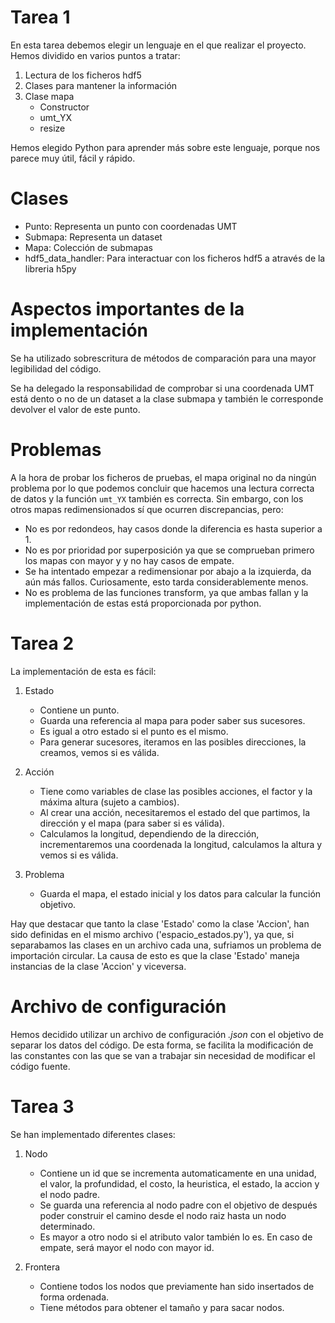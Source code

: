 # Tarea 1

En esta tarea debemos elegir un lenguaje en el que realizar el proyecto.
Hemos dividido en varios puntos a tratar:

1. Lectura de los ficheros hdf5
2. Clases para mantener la información
3. Clase mapa
   - Constructor
   - umt\_YX
   - resize

Hemos elegido Python para aprender más sobre este lenguaje, porque nos parece muy útil, fácil y rápido.

# Clases

- Punto: Representa un punto con coordenadas UMT
- Submapa: Representa un dataset
- Mapa: Colección de submapas
- hdf5\_data\_handler: Para interactuar con los ficheros hdf5 a através de la libreria h5py

# Aspectos importantes de la implementación

Se ha utilizado sobrescritura de métodos de comparación para una mayor legibilidad del código.

Se ha delegado la responsabilidad de comprobar si una coordenada UMT está dento o no de un dataset a la clase submapa y también le corresponde devolver el valor de este punto.

# Problemas

A la hora de probar los ficheros de pruebas, el mapa original no da ningún problema por lo que podemos concluir que hacemos una lectura correcta de datos y la función `umt_YX` también es correcta.
Sin embargo, con los otros mapas redimensionados sí que ocurren discrepancias, pero:

- No es por redondeos, hay casos donde la diferencia es hasta superior a 1.
- No es por prioridad por superposición ya que se comprueban primero los mapas con mayor y y no hay casos de empate.
- Se ha intentado empezar a redimensionar por abajo a la izquierda, da aún más fallos. Curiosamente, esto tarda considerablemente menos.
- No es problema de las funciones transform, ya que ambas fallan y la implementación de estas está proporcionada por python.

# Tarea 2

La implementación de esta es fácil:

1. Estado 
   - Contiene un punto.
   - Guarda una referencia al mapa para poder saber sus sucesores.
   - Es igual a otro estado si el punto es el mismo.
   - Para generar sucesores, iteramos en las posibles direcciones, la creamos, vemos si es válida.

2. Acción
   - Tiene como variables de clase las posibles acciones, el factor y la máxima altura (sujeto a cambios).
   - Al crear una acción, necesitaremos el estado del que partimos, la dirección y el mapa (para saber si es válida).
   - Calculamos la longitud, dependiendo de la dirección, incrementaremos una coordenada la longitud, calculamos la altura y vemos si es válida.

3. Problema
   - Guarda el mapa, el estado inicial y los datos para calcular la función objetivo.

Hay que destacar que tanto la clase 'Estado' como la clase 'Accion', han sido definidas en el mismo archivo ('espacio_estados.py'), ya que, si separabamos las clases en un archivo cada una, sufriamos un problema de importación circular. La causa de esto es que la clase 'Estado' maneja instancias de la clase 'Accion' y viceversa.

# Archivo de configuración

Hemos decidido utilizar un archivo de configuración *.json* con el objetivo de separar los datos del código. De esta forma, se facilita la modificación de las constantes con las que se van a trabajar sin necesidad de modificar el código fuente.

# Tarea 3

Se han implementado diferentes clases:

1. Nodo
   - Contiene un id que se incrementa automaticamente en una unidad, el valor, la profundidad, el costo, la heuristica, el estado, la accion y el nodo padre.
   - Se guarda una referencia al nodo padre con el objetivo de después poder construir el camino desde el nodo raiz hasta un nodo determinado.
   - Es mayor a otro nodo si el atributo valor también lo es. En caso de empate, será mayor el nodo con mayor id.
   
2. Frontera
   - Contiene todos los nodos que previamente han sido insertados de forma ordenada.
   - Tiene métodos para obtener el tamaño y para sacar nodos.